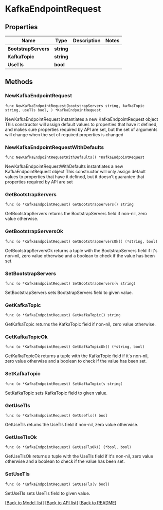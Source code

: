 # KafkaEndpointRequest

## Properties

Name | Type | Description | Notes
------------ | ------------- | ------------- | -------------
**BootstrapServers** | **string** |  | 
**KafkaTopic** | **string** |  | 
**UseTls** | **bool** |  | 

## Methods

### NewKafkaEndpointRequest

`func NewKafkaEndpointRequest(bootstrapServers string, kafkaTopic string, useTls bool, ) *KafkaEndpointRequest`

NewKafkaEndpointRequest instantiates a new KafkaEndpointRequest object
This constructor will assign default values to properties that have it defined,
and makes sure properties required by API are set, but the set of arguments
will change when the set of required properties is changed

### NewKafkaEndpointRequestWithDefaults

`func NewKafkaEndpointRequestWithDefaults() *KafkaEndpointRequest`

NewKafkaEndpointRequestWithDefaults instantiates a new KafkaEndpointRequest object
This constructor will only assign default values to properties that have it defined,
but it doesn't guarantee that properties required by API are set

### GetBootstrapServers

`func (o *KafkaEndpointRequest) GetBootstrapServers() string`

GetBootstrapServers returns the BootstrapServers field if non-nil, zero value otherwise.

### GetBootstrapServersOk

`func (o *KafkaEndpointRequest) GetBootstrapServersOk() (*string, bool)`

GetBootstrapServersOk returns a tuple with the BootstrapServers field if it's non-nil, zero value otherwise
and a boolean to check if the value has been set.

### SetBootstrapServers

`func (o *KafkaEndpointRequest) SetBootstrapServers(v string)`

SetBootstrapServers sets BootstrapServers field to given value.


### GetKafkaTopic

`func (o *KafkaEndpointRequest) GetKafkaTopic() string`

GetKafkaTopic returns the KafkaTopic field if non-nil, zero value otherwise.

### GetKafkaTopicOk

`func (o *KafkaEndpointRequest) GetKafkaTopicOk() (*string, bool)`

GetKafkaTopicOk returns a tuple with the KafkaTopic field if it's non-nil, zero value otherwise
and a boolean to check if the value has been set.

### SetKafkaTopic

`func (o *KafkaEndpointRequest) SetKafkaTopic(v string)`

SetKafkaTopic sets KafkaTopic field to given value.


### GetUseTls

`func (o *KafkaEndpointRequest) GetUseTls() bool`

GetUseTls returns the UseTls field if non-nil, zero value otherwise.

### GetUseTlsOk

`func (o *KafkaEndpointRequest) GetUseTlsOk() (*bool, bool)`

GetUseTlsOk returns a tuple with the UseTls field if it's non-nil, zero value otherwise
and a boolean to check if the value has been set.

### SetUseTls

`func (o *KafkaEndpointRequest) SetUseTls(v bool)`

SetUseTls sets UseTls field to given value.



[[Back to Model list]](../README.md#documentation-for-models) [[Back to API list]](../README.md#documentation-for-api-endpoints) [[Back to README]](../README.md)


